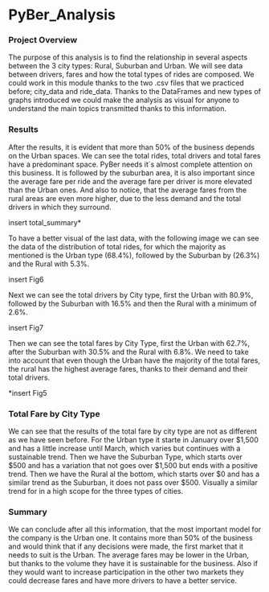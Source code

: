 # PyBer_Analysis

### Project Overview

The purpose of this analysis is to find the relationship in several aspects between the 3 city types: Rural, Suburban and Urban. We will see data between drivers, fares and how the total types of rides are composed. We could work in this module thanks to the two .csv files that we practiced before; city_data and ride_data. Thanks to the DataFrames and new types of graphs introduced we could make the analysis as visual for anyone to understand the main topics transmitted thanks to this information. 

### Results

After the results, it is evident that more than 50% of the business depends on the Urban spaces. We can see the total rides, total drivers and total fares have a predominant space. PyBer needs it´s almost complete attention on this business. It is followed by the suburban area, it is also important since the average fare per ride and the average fare per driver is more elevated than the Urban ones. And also to notice, that the average fares from the rural areas are even more higher, due to the less demand and the total drivers in which they surround. 

insert total_summary*

To have a better visual of the last data, with the following image we can see the data of the distribution of total rides, for which the majority as mentioned is the Urban type (68.4%), followed by the Suburban by (26.3%) and the Rural with 5.3%.

insert Fig6

Next we can see the total drivers by City type, first the Urban with 80.9%, followed by the Suburban with 16.5% and then the Rural with a minimum of 2.6%.

insert Fig7

Then we can see the total fares by City Type, first the Urban with 62.7%, after the Suburban with 30.5% and the Rural with 6.8%. We need to take into account that even though the Urban have the majority of the total fares, the rural has the highest average fares, thanks to their demand and their total drivers. 

*insert Fig5

### Total Fare by City Type

We can see that the results of the total fare by city type are not as different as we have seen before. For the Urban type it starte in January over $1,500 and has a little increase until March, which varies but continues with a sustainable trend. Then we have the Suburban Type, which starts over $500 and has a variation that not goes over $1,500 but ends with a positive trend. Then we have the Rural al the bottom, which starts over $0 and has a similar trend as the Suburban, it does not pass over $500. Visually a similar trend for in a high scope for the three types of cities.

### Summary

We can conclude after all this information, that the most important model for the company is the Urban one. It contains more than 50% of the business and would think that if any decisions were made, the first market that it needs to suit is the Urban. The average fares may be lower in the Urban, but thanks to the volume they have it is sustainable for the business. Also if they would want to increase participation in the other two markets they could decrease fares and have more drivers to have a better service. 






